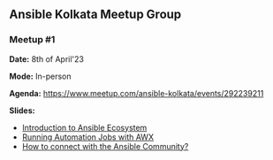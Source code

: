 ## Ansible Kolkata Meetup Group

### Meetup #1

**Date:** 8th of April'23

**Mode:** In-person

**Agenda:** https://www.meetup.com/ansible-kolkata/events/292239211

**Slides:**

- [Introduction to Ansible Ecosystem](https://slides.com/kb-perbyte/ansible_ecosystem/fullscreen)
- [Running Automation Jobs with AWX](https://slides.com/nilashishc/awx/fullscreen)
- [How to connect with the Ansible Community?](https://github.com/ansible-community/ansible-kolkata-meetup/blob/main/2023/april/slides/ways_to_join_ansible_community.pptx)
